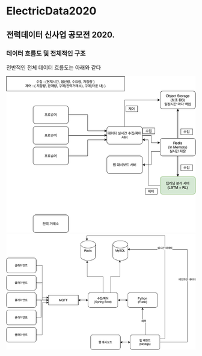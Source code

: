 # ElectricData2020
## 전력데이터 신사업 공모전 2020. 

### 데이터 흐름도 및 전체적인 구조
전반적인 전체 데이터 흐름도는 아래와 같다

![데이터 흐름도](https://github.com/freedomchurl/ElectricData2020/blob/master/Image/Electric_Dataflow.png)
![데이터 흐름도2](https://github.com/freedomchurl/ElectricData2020/blob/master/Image/electric2020.png)

